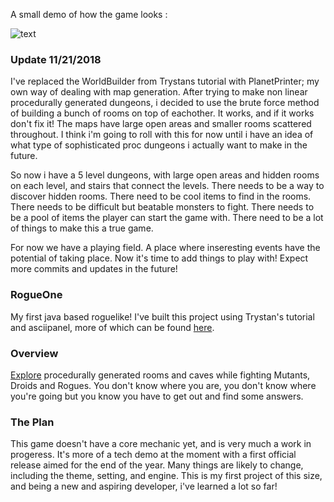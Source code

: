 A small demo of how the game looks :

![text](https://i.imgur.com/CnhQfLr.gif)

### Update 11/21/2018

I've replaced the WorldBuilder from Trystans tutorial with PlanetPrinter; my own way of dealing with map generation. After trying to make non linear procedurally generated dungeons, i decided to use the brute force method of building a bunch of rooms on top of eachother. It works, and if it works don't fix it! The maps have large open areas and smaller rooms scattered throughout. I think i'm going to roll with this for now until i have an idea of what type of sophisticated proc dungeons i actually want to make in the future.

So now i have a 5 level dungeons, with large open areas and hidden rooms on each level, and stairs that connect the levels. There needs to be a way to discover hidden rooms. There need to be cool items to find in the rooms. There needs to be difficult but beatable monsters to fight. There needs to be a pool of items the player can start the game with. There need to be a lot of things to make this a true game. 

For now we have a playing field. A place where inseresting events have the potential of taking place. Now it's time to add things to play with! Expect more commits and updates in the future! 

### RogueOne

My first java based roguelike!
I've built this project using Trystan's tutorial and asciipanel, more of which can be found [here](http://trystans.blogspot.com/2016/01/roguelike-tutorial-00-table-of-contents.html).

### Overview

[Explore](https://www.youtube.com/watch?v=YyoJRne0Knc) procedurally generated rooms and caves while fighting Mutants, Droids and Rogues. You don't know where you are, you don't know 
where you're going but you know you have to get out and find some answers.

### The Plan

This game doesn't have a core mechanic yet, and is very much a work in progeress. It's more of a tech demo at the moment with a first
official release aimed for the end of the year. Many things are likely to change, including the theme, setting, and engine. This is my
first project of this size, and being a new and aspiring developer, i've learned a lot so far! 
